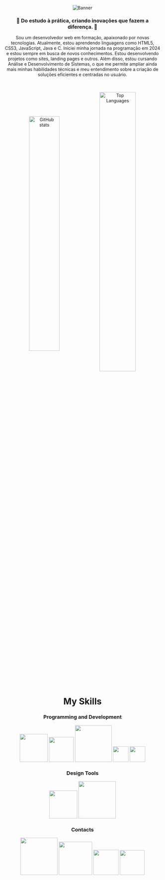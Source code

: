 <div align="center">
  <img src="https://github.com/user-attachments/assets/8a613208-448f-4484-8952-8105ae68dd23" alt="Banner" />
</div>

<h3 align="center">🚀 Do estudo à prática, criando inovações que fazem a diferença. 🚀</h3>
<p align="center">
  Sou um desenvolvedor web em formação, apaixonado por novas tecnologias. Atualmente, estou aprendendo linguagens como HTML5, CSS3, JavaScript, Java e C. Iniciei minha jornada na programação em 2024 e estou sempre em busca de novos conhecimentos. Estou desenvolvendo projetos como sites, landing pages e outros. Além disso, estou cursando Análise e Desenvolvimento de Sistemas, o que me permite ampliar ainda mais minhas habilidades técnicas e meu entendimento sobre a criação de soluções eficientes e centradas no usuário.
</p>
<br><br>
<div align="center">
  <img width=44% align="center" src="https://github-readme-stats.vercel.app/api?username=DiamantexDev&show_icons=true&theme=radical" alt="GitHub stats" />
  <img width=48% align="center" src="https://github-readme-stats.vercel.app/api/top-langs/?username=DiamantexDev&layout=compact&theme=radical" alt="Top Languages" />
</div>
<br><br>

<h1 align="center">My Skills</h1>

<h3 align="center">Programming and Development</h3>
<p align="center">
  <img width="90em" src="https://img.shields.io/badge/-HTML5-E34F26?style=flat&logo=html5&logoColor=white" />
  <img width="80em" src="https://img.shields.io/badge/-CSS3-1572B6?style=flat&logo=css3&logoColor=white" />
  <img width="118em" src="https://img.shields.io/badge/-JavaScript-F7DF1E?style=flat&logo=javascript&logoColor=black" />
  <img width="50em" src="https://img.shields.io/badge/-Java-007396?style=flat&logo=java&logoColor=white" />
  <img width="50em" src="https://img.shields.io/badge/-C-A8B9CC?style=flat&logo=c&logoColor=white" />
</p>

<h3 align="center">Design Tools</h3>
<p align="center">
  <img width="90em" src="https://img.shields.io/badge/-Canva-00C4CC?style=flat&logo=canva&logoColor=white" />
  <img width="120em" src="https://img.shields.io/badge/-Photoshop-31A8FF?style=flat&logo=adobe-photoshop&logoColor=white" />
</p>

<h3 align="center">Contacts</h3>

<p align="center">
  <a href="https://www.instagram.com/dxdiamantex/" target="_blank"><img width="120em" src="https://img.shields.io/badge/-Instagram-E4405F?style=for-the-badge&logo=instagram&logoColor=white" /></a>
  <a href="https://www.linkedin.com/in/diamantexdev/" target="_blank"><img width="107em" src="https://img.shields.io/badge/-LinkedIn-0077B5?style=for-the-badge&logo=linkedin&logoColor=white" /></a>
  <a href="https://rmdeveloper.com.br" target="_blank"><img width="81em" src="https://img.shields.io/badge/-Website-000000?style=for-the-badge&logo=internet-explorer&logoColor=white" /></a>
  <a href="mailto:diamantexdev@gmail.com" target="_blank"><img width="80em" src="https://img.shields.io/badge/-Email-D14836?style=for-the-badge&logo=gmail&logoColor=white" /></a>
</p>

